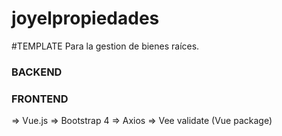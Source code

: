 # joyelpropiedades

#TEMPLATE Para la gestion de bienes raíces.

### BACKEND

### FRONTEND
=> Vue.js 
=> Bootstrap 4
=> Axios
=> Vee validate (Vue package)
